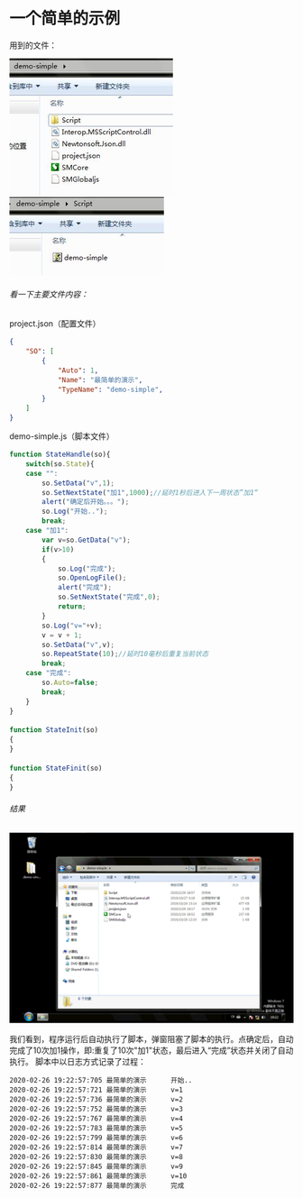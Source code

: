 # 一个简单的示例

用到的文件：

![](demo-simple_files/4.jpg)
![](demo-simple_files/2.jpg)

###### 看一下主要文件内容：

project.json（配置文件）
```json
{
	"SO": [
		{
			"Auto": 1,
			"Name": "最简单的演示",
			"TypeName": "demo-simple",
		}
	]
}
```

demo-simple.js（脚本文件）
```js
function StateHandle(so){
	switch(so.State){
	case "":	
		so.SetData("v",1);
		so.SetNextState("加1",1000);//延时1秒后进入下一周状态”加1“
		alert("确定后开始。。。");
		so.Log("开始..");
		break;			
	case "加1":
		var v=so.GetData("v");
		if(v>10)
		{
			so.Log("完成");
			so.OpenLogFile();
			alert("完成");
			so.SetNextState("完成",0);
			return;
		}
		so.Log("v="+v);
		v = v + 1;
		so.SetData("v",v);
		so.RepeatState(10);//延时10毫秒后重复当前状态
		break;	
	case "完成":
		so.Auto=false;
		break;
	}
}

function StateInit(so)
{
}

function StateFinit(so)
{
}
```

###### 结果

![](demo-simple_files/2.gif)

我们看到，程序运行后自动执行了脚本，弹窗阻塞了脚本的执行。点确定后，自动完成了10次加1操作，即:重复了10次"加1"状态，最后进入“完成”状态并关闭了自动执行。
脚本中以日志方式记录了过程：
```log
2020-02-26 19:22:57:705	最简单的演示		开始..
2020-02-26 19:22:57:721	最简单的演示		v=1
2020-02-26 19:22:57:736	最简单的演示		v=2
2020-02-26 19:22:57:752	最简单的演示		v=3
2020-02-26 19:22:57:767	最简单的演示		v=4
2020-02-26 19:22:57:783	最简单的演示		v=5
2020-02-26 19:22:57:799	最简单的演示		v=6
2020-02-26 19:22:57:814	最简单的演示		v=7
2020-02-26 19:22:57:830	最简单的演示		v=8
2020-02-26 19:22:57:845	最简单的演示		v=9
2020-02-26 19:22:57:861	最简单的演示		v=10
2020-02-26 19:22:57:877	最简单的演示		完成
```

